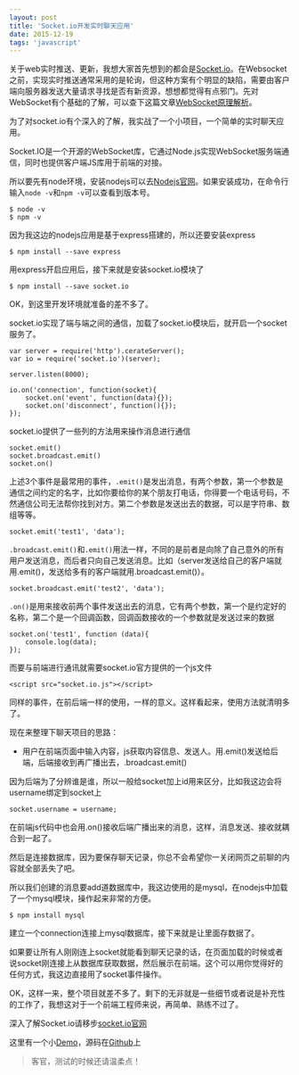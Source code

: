 ```yaml
---
layout: post
title: 'Socket.io开发实时聊天应用'
date: 2015-12-19
tags: 'javascript'
---
```


关于web实时推送、更新，我想大家首先想到的都会是[Socket.io](http://socket.io)。在Websocket之前，实现实时推送通常采用的是轮询，但这种方案有个明显的缺陷，需要由客户端向服务器发送大量请求寻找是否有新资源，想想都觉得有点邪门。先对WebSocket有个基础的了解，可以查下这篇文章[WebSocket原理解析](http://wellued.cn/blog/2015/11/WebSocket%E5%8E%9F%E7%90%86%E8%A7%A3%E6%9E%90)。

为了对socket.io有个深入的了解，我实战了一个小项目，一个简单的实时聊天应用。

Socket.IO是一个开源的WebSocket库，它通过Node.js实现WebSocket服务端通信，同时也提供客户端JS库用于前端的对接。

所以要先有node环境，安装nodejs可以去[Nodejs官网](http://www.nodejs.org/download)。如果安装成功，在命令行输入`node -v`和`npm -v`可以查看到版本号。

	$ node -v
	$ npm -v

因为我这边的nodejs应用是基于express搭建的，所以还要安装express

	$ npm install --save express

用express开启应用后，接下来就是安装socket.io模块了

	$ npm install --save socket.io

OK，到这里开发环境就准备的差不多了。

socket.io实现了端与端之间的通信，加载了socket.io模块后，就开启一个socket服务了。

	var server = require('http').cerateServer();
	var io = require('socket.io')(server);

	server.listen(8000);

	io.on('connection', function(socket){
		socket.on('event', function(data){});
		socket.on('disconnect', function(){});
	});

socket.io提供了一些列的方法用来操作消息进行通信

	socket.emit()
	socket.broadcast.emit()
	socket.on()

上述3个事件是最常用的事件，`.emit()`是发出消息，有两个参数，第一个参数是通信之间约定的名字，比如你要给你的某个朋友打电话，你得要一个电话号码，不然通信公司无法帮你找到对方。第二个参数是发送出去的数据，可以是字符串、数组等等。

	socket.emit('test1', 'data');

`.broadcast.emit()`和`.emit()`用法一样，不同的是前者是向除了自己意外的所有用户发送消息，而后者只向自己发送消息。比如（server发送给自己的客户端就用.emit()，发送给多有的客户端就用.broadcast.emit()）。

	socket.broadcast.emit('test2', 'data');

`.on()`是用来接收前两个事件发送出去的消息，它有两个参数，第一个是约定好的名称，第二个是一个回调函数，回调函数接收的一个参数就是发送过来的数据

	socket.on('test1', function (data){
		console.log(data);
	});

而要与前端进行通讯就需要socket.io官方提供的一个js文件

	<script src="socket.io.js"></script>

同样的事件，在前后端一样的使用，一样的意义。这样看起来，使用方法就清明多了。

现在来整理下聊天项目的思路：

- 用户在前端页面中输入内容，js获取内容信息、发送人。用.emit()发送给后端，后端接收到再广播出去，.broadcast.emit()

因为后端为了分辨谁是谁，所以一般给socket加上id用来区分，比如我这边会将username绑定到socket上

	socket.username = username;

在前端js代码中也会用.on()接收后端广播出来的消息，这样，消息发送、接收就耦合到一起了。

然后是连接数据库，因为要保存聊天记录，你总不会希望你一关闭网页之前聊的内容就全部丢失了吧。

所以我们创建的消息要add道数据库中，我这边使用的是mysql，在nodejs中加载了一个mysql模块，操作起来非常的方便。

	$ npm install mysql

建立一个connection连接上mysql数据库，接下来就是让里面存数据了。

如果要让所有人刚刚连上socket就能看到聊天记录的话，在页面加载的时候或者说socket刚连接上从数据库获取数据，然后展示在前端。这个可以用你觉得好的任何方式，我这边直接用了socket事件操作。

OK，这样一来，整个项目就差不多了。剩下的无非就是一些细节或者说是补充性的工作了，我想这对于一个前端工程师来说，再简单、熟练不过了。

深入了解Socket.io请移步[socket.io官网](http://socket.io)

这里有一个小[Demo](http://chat.wellued.cn)，源码在[Github](https://github.com/Wellaiyo/Chat)上

> 客官，测试的时候还请温柔点！
